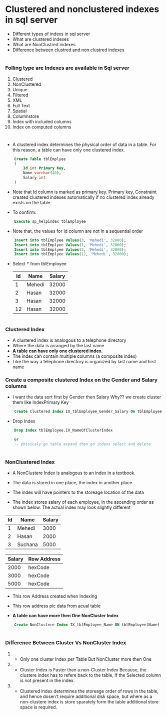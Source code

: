 # Clustered and nonclustered indexes in sql server

- Different types of indexs in sql server
- What are clustered indexes
- What are NonClustred indexes
- Difference between clustred and non clustred indexes

#
### Folling type are Indexes are available in Sql server
1. Clustered 
2. NonClustered
3. Unique
4. Filtered
5. XML
6. Full Text
7. Spatial
8. Columnstore
9. Index with included columns
10. Index on computed columns

#

- A clustered index determines the physical order of data in a table. For this reason, a table can have only one clustered index.

```sql
    Create Table tblEmplyee
    (
        Id int Primary Key,
        Name varchar(40),
        Salary int
    )
```

- Note that Id column is marked as primary key. Primary key, Constraint created clustered indexes automatically if no clustered index already exists on the table 

- To confirm: 
```sql 
    Execute sp_helpindex tblEmployee
```

- Note that, the values for Id column are not in a sequential order

```sql
    Insert into tblEmplyee Values(3, 'Mehedi', 32000);
    Insert into tblEmplyee Values(1, 'Mehedi', 32000);
    Insert into tblEmplyee Values(2, 'Mehedi', 32000);
    Insert into tblEmplyee Values(12, 'Mehedi', 32000);
```

- Select * from tblEmployee

    | Id   | Name | Salary|
    |------|------|-------|
    | 1    | Mehedi| 32000|
    | 2    | Hasan | 32000|
    | 3    | Hasan | 32000|
    | 12   | Hasan | 32000|

#
### Clustered Index 

- A clustered index is analogous to a telephone directory
- Where the data is arranged by the last name
- **A table can have only one clustered index.**
- The index can contain multiple columns (a composite index) 
- Like the way a telephone directory is organized by last name and first name 

### Create a composite clustered Index on the Gender and Salary columns
- I want the data sort first by Gender then Salary Why?? we create cluster them like IndexPrimary Key
```sql
    Create Clustered Index IX_tblEmployee_Gender_Salary On tblEmployee (Gender DESC, Salary ASC)
```

- Drop Index 

```sql
    Drop Index tblEmployee.IX_NameOfClusterIndex

    or 
    -- phisicaly go table expand then go indexs select and delete 
``` 

#
### NonClustered Index

- A NonClustere Index is analogous to an index in a textbook. 
- The data is stored in one place, the index in another place.
- The index will have pointers to the storeage location of the data 

- The index stores salary of each employee, in the ascending order as shown below. The actual index may look slightly different

|Id   | Name  | Salary |            
| --- | ----- | -------|
|1    | Mehedi  | 3000 |
|2    | Hasan  | 2000 |
|3    | Suchana | 5000 |

| Salary    | Row Address |
| ---       | ---         |
| 2000      | hexCode     |
| 3000      | hexCode     |
| 5000      | hexCode     |

- This row Address created when Indexing 
- This row address pic data from acual table 

- **A table can have more then One NonCluster Index**

```sql
    Create NonClustere Index IX_tblEmployee_Name ON tblEmployee(Name)
```

#
### Difference Between Cluster Vs NonCluster Index

1. - Only one cluster Index per Table But NonCluster more then One 
2. - Cluster Index is Faster than a non-Cluster Index Because, the clustere index has to refere back to the table, If the Selected column is not present in the index.
3. - Clustered index determines the storeage order of rows in the table, and hence dosen't require additional disk space, but where as a non-clustere index is store sparately form the table additional store space is required. 
